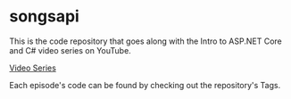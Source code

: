 # songsapi

This is the code repository that goes along with the Intro to ASP.NET Core and C# video series on YouTube.

[Video Series](https://www.youtube.com/playlist?list=PLht-7jHewMA7aKFzCGeubXCyk5V_B3Ufj)

Each episode's code can be found by checking out the repository's Tags.
